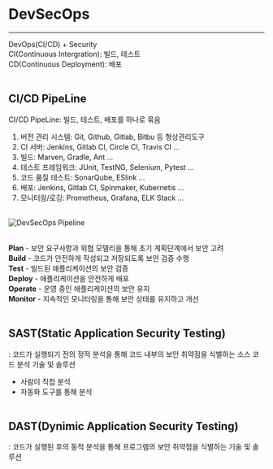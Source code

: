 # DevSecOps
---

DevOps(CI/CD) + Security<br>
CI(Continuous Intergration): 빌드, 테스트<br>
CD(Continuous Deployment): 배포<br><br>

## CI/CD PipeLine
CI/CD PipeLine: 빌드, 테스트, 배포를 하나로 묶음<br>
1. 버전 관리 시스템: Git, Github, Gitlab, Bitbu 등 형상관리도구<br>
2. CI 서버: Jenkins, Gitlab CI, Circle CI, Travis CI ...<br>
3. 빌드: Marven, Gradle, Ant ...<br>
4. 테스트 프레임워크: JUnit, TestNG, Selenium, Pytest ...<br>
5. 코드 품질 테스트: SonarQube, ESlink ...<br>
6. 배포: Jenkins, Gitlab CI, Spinmaker, Kubernetis ...<br>
7. 모니터링/로깅: Prometheus, Grafana, ELK Stack ...<br><br>

![DevSecOps Pipeline](notes/posts/cloud/img/devsecops.png)<br><br>

**Plan** - 보안 요구사항과 위협 모델리을 통해 초기 계획단계에서 보안 고려<br>
**Build** - 코드가 안전하게 작성되고 저장되도록 보안 검증 수행<br>
**Test** - 빌드된 애플리케이션의 보안 검증<br>
**Deploy** - 애플리케이션을 안전하게 배포<br>
**Operate** - 운영 중인 애플리케이션의 보안 유지<br>
**Monitor** - 지속적인 모니터링을 통해 보안 상태를 유지하고 개선<br><br>

## SAST(Static Application Security Testing)
: 코드가 실행되기 전의 정적 분석을 통해 코드 내부의 보안 취약점을 식별하는 소스 코드 분석 기술 및 솔루션<br>
- 사람이 직접 분석<br>
- 자동화 도구를 통해 분석<br><br>

## DAST(Dynimic Application Security Testing)
: 코드가 실행된 후의 동적 분석을 통해 프로그램의 보안 취약점을 식별하는 기술 및 솔루션

